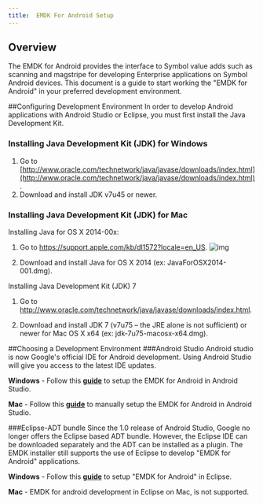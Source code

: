```yaml
---
title:  EMDK For Android Setup
---
```


## Overview

The EMDK for Android provides the interface to Symbol value adds such as scanning and magstripe for developing Enterprise applications on Symbol Android devices.
This document is a guide to start working the "EMDK for Android" in your preferred development environment.

##Configuring Development Environment
In order to develop Android applications with Android Studio or Eclipse, you must first install the Java Development Kit.

### Installing Java Development Kit (JDK) for Windows

1.	Go to [http://www.oracle.com/technetwork/java/javase/downloads/index.html](http://www.oracle.com/technetwork/java/javase/downloads/index.html).
2.	Download and install JDK v7u45 or newer.

### Installing Java Development Kit (JDK) for Mac

Installing Java for OS X 2014-00x:

1. Go to https://support.apple.com/kb/dl1572?locale=en_US.
	![img](/img/setup/mac/image1.png)

2. Download and install Java for OS X 2014 (ex: JavaForOSX2014-001.dmg).

Installing Java Development Kit (JDK) 7

1. Go to http://www.oracle.com/technetwork/java/javase/downloads/index.html.

2. Download and install JDK 7 (v7u75 – the JRE alone is not sufficient) or newer for Mac OS X x64 (ex: jdk-7u75-macosx-x64.dmg).  

##Choosing a Development Environment
###Android Studio
Android studio is now Google's official IDE for Android development. Using Android Studio will give you access to the latest IDE updates.

**Windows** - Follow this [**guide**](/emdk-for-android/4-0/guide/setupAndroidStudio) to setup the EMDK for Android in Android Studio.

**Mac** - Follow this [**guide**](/emdk-for-android/4-0/guide/setupAndroidStudioMac) to manually setup the EMDK for Android in Android Studio.



###Eclipse-ADT bundle
Since the 1.0 release of Android Studio, Google no longer offers the Eclipse based ADT bundle. However, the Eclipse IDE can be downloaded separately and the ADT can be installed as a plugin. The EMDK installer still supports the use of Eclipse to develop "EMDK for Android" applications.

**Windows** - Follow this [**guide**](/emdk-for-android/4-0/guide/setupEclipse) to setup "EMDK for Android" in Eclipse.

**Mac** - EMDK for android development in Eclipse on Mac, is not supported.

